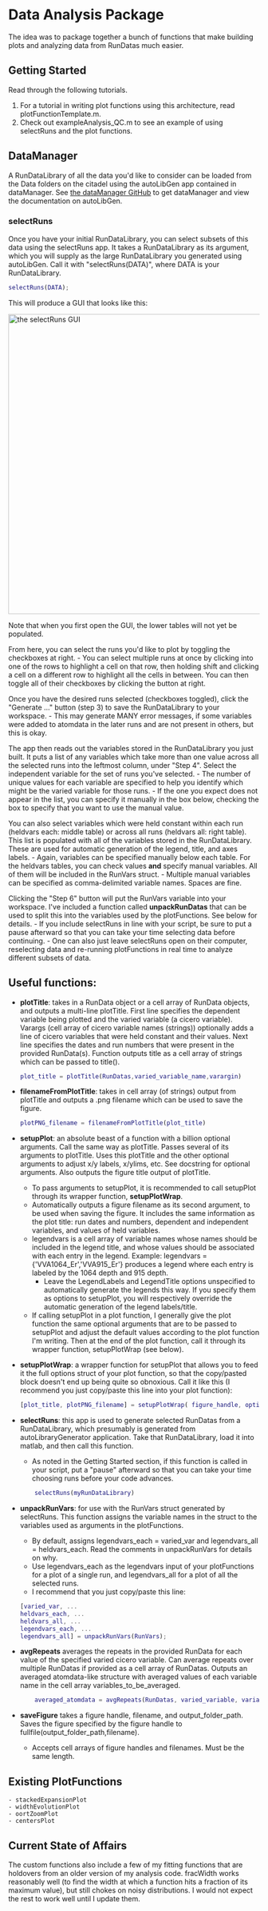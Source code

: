 # Data Analysis Package

The idea was to package together a bunch of functions that make building plots and analyzing data from RunDatas much easier.

## Getting Started
Read through the following tutorials.
1. For a tutorial in writing plot functions using this architecture, read plotFunctionTemplate.m.
2. Check out exampleAnalysis_QC.m to see an example of using selectRuns and the plot functions.

## DataManager
A RunDataLibrary of all the data you'd like to consider can be loaded from the Data folders on the citadel using the autoLibGen app contained in dataManager. See [the dataManager GitHub](https://github.com/weldlabucsb/dataManager) to get dataManager and view the documentation on autoLibGen.

### selectRuns
Once you have your initial RunDataLibrary, you can select subsets of this data using the selectRuns app. It takes a RunDataLibrary as its argument, which you will supply as the large RunDataLibrary you generated using autoLibGen. Call it with "selectRuns(DATA)", where DATA is your RunDataLibrary.
```matlab
selectRuns(DATA);
```
This will produce a GUI that looks like this:

<img src="https://i.imgur.com/R2uVqbD.png" alt="the selectRuns GUI" width="600"/>

Note that when you first open the GUI, the lower tables will not yet be populated.

From here, you can select the runs you'd like to plot by toggling the checkboxes at right. 
    - You can select multiple runs at once by clicking into one of the rows to highlight a cell on that row, then holding shift and clicking a cell on a different row to highlight all the cells in between. You can then toggle all of their checkboxes by clicking the button at right.

Once you have the desired runs selected (checkboxes toggled), click the "Generate ..." button (step 3) to save the RunDataLibrary to your workspace. 
    - This may generate MANY error messages, if some variables were added to atomdata in the later runs and are not present in others, but this is okay.

The app then reads out the variables stored in the RunDataLibrary you just built. It puts a list of any variables which take more than one value across all the selected runs into the leftmost column, under "Step 4". Select the independent variable for the set of runs you've selected. 
    - The number of unique values for each variable are specified to help you identify which might be the varied variable for those runs.
    - If the one you expect does not appear in the list, you can specify it manually in the box below, checking the box to specify that you want to use the manual value.

You can also select variables which were held constant within each run (heldvars each: middle table) or across all runs (heldvars all: right table). This list is populated with all of the variables stored in the RunDataLibrary. These are used for automatic generation of the legend, title, and axes labels.
    - Again, variables can be specified manually below each table. For the heldvars tables, you can check values __and__ specify manual variables. All of them will be included in the RunVars struct.
    - Multiple manual variables can be specified as comma-delimited variable names. Spaces are fine.

Clicking the "Step 6" button will put the RunVars variable into your workspace. I've included a function called __unpackRunDatas__ that can be used to split this into the variables used by the plotFunctions. See below for details.
    - If you include selectRuns in line with your script, be sure to put a pause afterward so that you can take your time selecting data before continuing.
    - One can also just leave selectRuns open on their computer, reselecting data and re-running plotFunctions in real time to analyze different subsets of data.

## Useful functions:

- __plotTitle__: takes in a RunData object or a cell array of RunData objects, and outputs a multi-line plotTitle. First line specifies the dependent variable being plotted and the varied variable (a cicero variable). Varargs (cell array of cicero variable names (strings)) optionally adds a line of cicero variables that were held constant and their values. Next line specifies the dates and run numbers that were present in the provided RunData(s). Function outputs title as a cell array of strings which can be passed to title().
    ```matlab
    plot_title = plotTitle(RunDatas,varied_variable_name,varargin)
    ```

- __filenameFromPlotTitle__: takes in cell array (of strings) output from plotTitle and outputs a .png filename which can be used to save the figure.
    ```matlab
    plotPNG_filename = filenameFromPlotTitle(plot_title)
    ```

- __setupPlot__: an absolute beast of a function with a billion optional arguments. Call the same way as plotTitle. Passes several of its arguments to plotTitle. Uses this plotTitle and the other optional arguments to adjust x/y labels, x/ylims, etc. See docstring for optional arguments. Also outputs the figure title output of plotTitle.
    - To pass arguments to setupPlot, it is recommended to call setupPlot through its wrapper function, __setupPlotWrap__.
    - Automatically outputs a figure filename as its second argument, to be used when saving the figure. It includes the same information as the plot title: run dates and numbers, dependent and independent variables, and values of held variables.
    - legendvars is a cell array of variable names whose names should be included in the legend title, and whose values should be associated with each entry in the legend. Example: legendvars = {'VVA1064_Er','VVA915_Er'} produces a legend where each entry is labeled by the 1064 depth and 915 depth.
        - Leave the LegendLabels and LegendTitle options unspecified to automatically generate the legends this way. If you specify them as options to setupPlot, you will respectively override the automatic generation of the legend labels/title.
    - If calling setupPlot in a plot function, I generally give the plot function the same optional arguments that are to be passed to setupPlot and adjust the default values according to the plot function I'm writing. Then at the end of the plot function, call it through its wrapper function, setupPlotWrap (see below).

- __setupPlotWrap__: a wrapper function for setupPlot that allows you to feed it the full options struct of your plot function, so that the copy/pasted block doesn't end up being quite so obnoxious. Call it like this (I recommend you just copy/paste this line into your plot function):
    ```matlab
    [plot_title, plotPNG_filename] = setupPlotWrap( figure_handle, options, RunDatas, dependent_var, varied_variable_name, legendvars, varargin);
    ```

- __selectRuns__: this app is used to generate selected RunDatas from a RunDataLibrary, which presumably is generated from autoLibraryGenerator application. Take that RunDataLibrary, load it into matlab, and then call this function. 
    - As noted in the Getting Started section, if this function is called in your script, put a "pause" afterward so that you can take your time choosing runs before your code advances.
    ```matlab
        selectRuns(myRunDataLibrary)
    ```

- __unpackRunVars__: for use with the RunVars struct generated by selectRuns. This function assigns the variable names in the struct to the variables used as arguments in the plotFunctions.
    - By default, assigns legendvars_each = varied_var and legendvars_all = heldvars_each. Read the comments in unpackRunVars for details on why. 
    - Use legendvars_each as the legendvars input of your plotFunctions for a plot of a single run, and legendvars_all for a plot of all the selected runs.
    - I recommend that you just copy/paste this line:
    ```matlab
    [varied_var, ...
    heldvars_each, ...
    heldvars_all, ...
    legendvars_each, ...
    legendvars_all] = unpackRunVars(RunVars);
    ```

- __avgRepeats__ averages the repeats in the provided RunData for each value of the specified varied cicero variable. Can average repeats over multiple RunDatas if provided as a cell array of RunDatas. Outputs an averaged atomdata-like structure with averaged values of each variable name in the cell array variables_to_be_averaged.
    ```matlab
        averaged_atomdata = avgRepeats(RunDatas, varied_variable, variables_to_be_averaged);
    ```
    
- __saveFigure__ takes a figure handle, filename, and output_folder_path. Saves the figure specified by the figure handle to fullfile(output_folder_path,filename).
    - Accepts cell arrays of figure handles and filenames. Must be the same length.
    
## Existing PlotFunctions
    - stackedExpansionPlot
    - widthEvolutionPlot
    - oortZoomPlot
    - centersPlot

## Current State of Affairs
The custom functions also include a few of my fitting functions that are holdovers from an older version of my analysis code. fracWidth works reasonably well (to find the width at which a function hits a fraction of its maximum value), but still chokes on noisy distributions. I would not expect the rest to work well until I update them.
